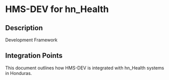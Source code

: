 # HMS-DEV for hn_Health

## Description

Development Framework

## Integration Points

This document outlines how HMS-DEV is integrated with hn_Health systems in Honduras.

